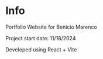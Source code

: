 # Info

Portfolio Website for Benicio Marenco

Project start date: 11/18/2024

Developed using React + Vite